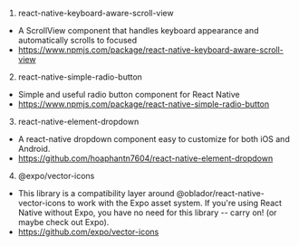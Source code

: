 01. react-native-keyboard-aware-scroll-view
  - A ScrollView component that handles keyboard appearance and automatically scrolls to focused
  - https://www.npmjs.com/package/react-native-keyboard-aware-scroll-view

02. react-native-simple-radio-button
  - Simple and useful radio button component for React Native
  - https://www.npmjs.com/package/react-native-simple-radio-button

03. react-native-element-dropdown
  - A react-native dropdown component easy to customize for both iOS and Android.
  - https://github.com/hoaphantn7604/react-native-element-dropdown

04. @expo/vector-icons
  - This library is a compatibility layer around @oblador/react-native-vector-icons to work with the Expo asset system. 
    If you're using React Native without Expo, you have no need for this library -- carry on! (or maybe check out Expo).
  - https://github.com/expo/vector-icons
